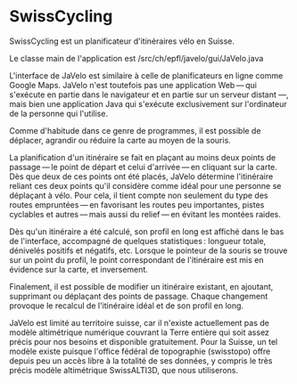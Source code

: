 # SwissCycling

SwissCycling est un planificateur d'itinéraires vélo en Suisse.

Le classe main de l'application est /src/ch/epfl/javelo/gui/JaVelo.java

L'interface de JaVelo est similaire à celle de planificateurs en ligne comme Google Maps. JaVelo n'est toutefois pas une application Web — qui s'exécute en partie dans le navigateur et en partie sur un serveur distant —, mais bien une application Java qui s'exécute exclusivement sur l'ordinateur de la personne qui l'utilise.

Comme d'habitude dans ce genre de programmes, il est possible de déplacer, agrandir ou réduire la carte au moyen de la souris.

La planification d'un itinéraire se fait en plaçant au moins deux points de passage — le point de départ et celui d'arrivée — en cliquant sur la carte. Dès que deux de ces points ont été placés, JaVelo détermine l'itinéraire reliant ces deux points qu'il considère comme idéal pour une personne se déplaçant à vélo. Pour cela, il tient compte non seulement du type des routes empruntées — en favorisant les routes peu importantes, pistes cyclables et autres — mais aussi du relief — en évitant les montées raides.

Dès qu'un itinéraire a été calculé, son profil en long est affiché dans le bas de l'interface, accompagné de quelques statistiques : longueur totale, dénivelés positifs et négatifs, etc. Lorsque le pointeur de la souris se trouve sur un point du profil, le point correspondant de l'itinéraire est mis en évidence sur la carte, et inversement.

Finalement, il est possible de modifier un itinéraire existant, en ajoutant, supprimant ou déplaçant des points de passage. Chaque changement provoque le recalcul de l'itinéraire idéal et de son profil en long.

JaVelo est limité au territoire suisse, car il n'existe actuellement pas de modèle altimétrique numérique couvrant la Terre entière qui soit assez précis pour nos besoins et disponible gratuitement. Pour la Suisse, un tel modèle existe puisque l'office fédéral de topographie (swisstopo) offre depuis peu un accès libre à la totalité de ses données, y compris le très précis modèle altimétrique SwissALTI3D, que nous utiliserons.
